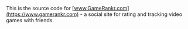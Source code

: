 This is the source code for [www.GameRankr.com](https://www.gamerankr.com) - a social site for rating and tracking video games with friends.